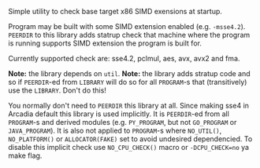 Simple utility to check base target x86 SIMD exensions at startup.

Program may be built with some SIMD extension enabled (e.g. `-msse4.2`). `PEERDIR` to this library adds statrup check that machine where the program is running supports SIMD extension the program is built for.

Currently supported check are: sse4.2, pclmul, aes, avx, avx2 and fma. 

**Note:** the library depends on `util`. 
**Note:** the library adds stratup code and so if `PEERDIR`-ed from `LIBRARY` will do so for all `PROGRAM`-s that (transitively) use the `LIBRARY`. Don't do this!

You normally don't need to `PEERDIR` this library at all. Since making sse4 in Arcadia default this library is used implicitly. It is `PEERDIR`-ed from all `PROGRAM`-s and derived modules (e.g. `PY_PROGRAM`, but not `GO_PROGRAM` or `JAVA_PROGRAM`).
It is also not applied to `PROGRAM`-s where `NO_UTIL()`, `NO_PLATFORM()` or `ALLOCATOR(FAKE)` set to avoid undesired dependencied. To disable this implicit check use `NO_CPU_CHECK()` macro or `-DCPU_CHECK=no` ya make flag.


